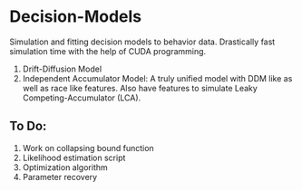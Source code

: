 # Decision-Models

Simulation and fitting decision models to behavior data. Drastically fast simulation time with the help of CUDA programming. 

1) Drift-Diffusion Model
2) Independent Accumulator Model:
		A truly unified model with DDM like as well as race like features. Also have features to simulate Leaky Competing-Accumulator (LCA). 


## To Do:
1. Work on collapsing bound function
2. Likelihood estimation script
3. Optimization algorithm
4. Parameter recovery